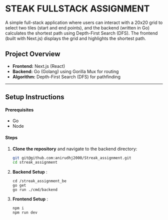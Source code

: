 # STEAK FULLSTACK ASSIGNMENT

A simple full-stack application where users can interact with a 20x20 grid to select two tiles (start and end points), and the backend (written in Go) calculates the shortest path using Depth-First Search (DFS). The frontend (built with Next.js) displays the grid and highlights the shortest path.

## Project Overview

- **Frontend:** Next.js (React)
- **Backend:** Go (Golang) using Gorilla Mux for routing
- **Algorithm:** Depth-First Search (DFS) for pathfinding

---

## Setup Instructions

#### Prerequisites

- Go 
- Node

#### Steps

1. **Clone the repository** and navigate to the backend directory:

   ```bash
   git git@github.com:anirudhj2000/Streak_assignment.git
   cd streak_assignment

   ```

2. **Backend Setup** :

   ```
   cd /streak_assignment_be
   go get
   go run ./cmd/backend
   ```

3. **Frontend Setup** :
   ```
   npm i
   npm run dev
   ```
